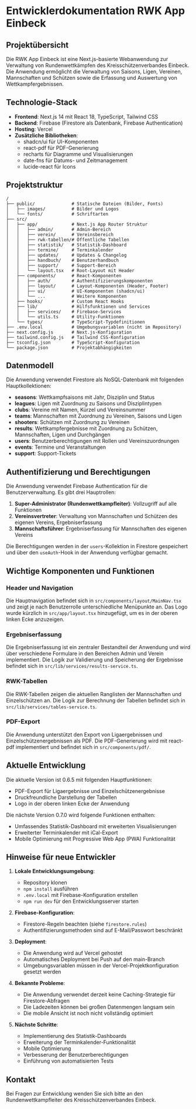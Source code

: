 # Entwicklerdokumentation RWK App Einbeck

## Projektübersicht

Die RWK App Einbeck ist eine Next.js-basierte Webanwendung zur Verwaltung von Rundenwettkämpfen des Kreisschützenverbandes Einbeck. Die Anwendung ermöglicht die Verwaltung von Saisons, Ligen, Vereinen, Mannschaften und Schützen sowie die Erfassung und Auswertung von Wettkampfergebnissen.

## Technologie-Stack

- **Frontend**: Next.js 14 mit React 18, TypeScript, Tailwind CSS
- **Backend**: Firebase (Firestore als Datenbank, Firebase Authentication)
- **Hosting**: Vercel
- **Zusätzliche Bibliotheken**:
  - shadcn/ui für UI-Komponenten
  - react-pdf für PDF-Generierung
  - recharts für Diagramme und Visualisierungen
  - date-fns für Datums- und Zeitmanagement
  - lucide-react für Icons

## Projektstruktur

```
/
├── public/              # Statische Dateien (Bilder, Fonts)
│   ├── images/          # Bilder und Logos
│   └── fonts/           # Schriftarten
├── src/
│   ├── app/             # Next.js App Router Struktur
│   │   ├── admin/       # Admin-Bereich
│   │   ├── verein/      # Vereinsbereich
│   │   ├── rwk-tabellen/# Öffentliche Tabellen
│   │   ├── statistik/   # Statistik-Dashboard
│   │   ├── termine/     # Terminkalender
│   │   ├── updates/     # Updates & Changelog
│   │   ├── handbuch/    # Benutzerhandbuch
│   │   ├── support/     # Support-Bereich
│   │   └── layout.tsx   # Root-Layout mit Header
│   ├── components/      # React-Komponenten
│   │   ├── auth/        # Authentifizierungskomponenten
│   │   ├── layout/      # Layout-Komponenten (Header, Footer)
│   │   ├── ui/          # UI-Komponenten (shadcn/ui)
│   │   └── ...          # Weitere Komponenten
│   ├── hooks/           # Custom React Hooks
│   ├── lib/             # Hilfsfunktionen und Services
│   │   ├── services/    # Firebase-Services
│   │   └── utils.ts     # Utility-Funktionen
│   └── types/           # TypeScript-Typdefinitionen
├── .env.local           # Umgebungsvariablen (nicht im Repository)
├── next.config.js       # Next.js-Konfiguration
├── tailwind.config.js   # Tailwind CSS-Konfiguration
├── tsconfig.json        # TypeScript-Konfiguration
└── package.json         # Projektabhängigkeiten
```

## Datenmodell

Die Anwendung verwendet Firestore als NoSQL-Datenbank mit folgenden Hauptkollektionen:

- **seasons**: Wettkampfsaisons mit Jahr, Disziplin und Status
- **leagues**: Ligen mit Zuordnung zu Saisons und Disziplintypen
- **clubs**: Vereine mit Namen, Kürzel und Vereinsnummer
- **teams**: Mannschaften mit Zuordnung zu Vereinen, Saisons und Ligen
- **shooters**: Schützen mit Zuordnung zu Vereinen
- **results**: Wettkampfergebnisse mit Zuordnung zu Schützen, Mannschaften, Ligen und Durchgängen
- **users**: Benutzerberechtigungen mit Rollen und Vereinszuordnungen
- **events**: Termine und Veranstaltungen
- **support**: Support-Tickets

## Authentifizierung und Berechtigungen

Die Anwendung verwendet Firebase Authentication für die Benutzerverwaltung. Es gibt drei Hauptrollen:

1. **Super-Administrator (Rundenwettkampfleiter)**: Vollzugriff auf alle Funktionen
2. **Vereinsvertreter**: Verwaltung von Mannschaften und Schützen des eigenen Vereins, Ergebniserfassung
3. **Mannschaftsführer**: Ergebniserfassung für Mannschaften des eigenen Vereins

Die Berechtigungen werden in der `users`-Kollektion in Firestore gespeichert und über den `useAuth`-Hook in der Anwendung verfügbar gemacht.

## Wichtige Komponenten und Funktionen

### Header und Navigation

Die Hauptnavigation befindet sich in `src/components/layout/MainNav.tsx` und zeigt je nach Benutzerrolle unterschiedliche Menüpunkte an. Das Logo wurde kürzlich in `src/app/layout.tsx` hinzugefügt, um es in der oberen linken Ecke anzuzeigen.

### Ergebniserfassung

Die Ergebniserfassung ist ein zentraler Bestandteil der Anwendung und wird über verschiedene Formulare in den Bereichen Admin und Verein implementiert. Die Logik zur Validierung und Speicherung der Ergebnisse befindet sich in `src/lib/services/results-service.ts`.

### RWK-Tabellen

Die RWK-Tabellen zeigen die aktuellen Ranglisten der Mannschaften und Einzelschützen an. Die Logik zur Berechnung der Tabellen befindet sich in `src/lib/services/tables-service.ts`.

### PDF-Export

Die Anwendung unterstützt den Export von Ligaergebnissen und Einzelschützenergebnissen als PDF. Die PDF-Generierung wird mit react-pdf implementiert und befindet sich in `src/components/pdf/`.

## Aktuelle Entwicklung

Die aktuelle Version ist 0.6.5 mit folgenden Hauptfunktionen:
- PDF-Export für Ligaergebnisse und Einzelschützenergebnisse
- Druckfreundliche Darstellung der Tabellen
- Logo in der oberen linken Ecke der Anwendung

Die nächste Version 0.7.0 wird folgende Funktionen enthalten:
- Umfassendes Statistik-Dashboard mit erweiterten Visualisierungen
- Erweiterter Terminkalender mit iCal-Export
- Mobile Optimierung mit Progressive Web App (PWA) Funktionalität

## Hinweise für neue Entwickler

1. **Lokale Entwicklungsumgebung**: 
   - Repository klonen
   - `npm install` ausführen
   - `.env.local` mit Firebase-Konfiguration erstellen
   - `npm run dev` für den Entwicklungsserver starten

2. **Firebase-Konfiguration**:
   - Firestore-Regeln beachten (siehe `firestore.rules`)
   - Authentifizierungsmethoden sind auf E-Mail/Passwort beschränkt

3. **Deployment**:
   - Die Anwendung wird auf Vercel gehostet
   - Automatisches Deployment bei Push auf den main-Branch
   - Umgebungsvariablen müssen in der Vercel-Projektkonfiguration gesetzt werden

4. **Bekannte Probleme**:
   - Die Anwendung verwendet derzeit keine Caching-Strategie für Firestore-Abfragen
   - Die Ladezeiten können bei großen Datenmengen langsam sein
   - Die mobile Ansicht ist noch nicht vollständig optimiert

5. **Nächste Schritte**:
   - Implementierung des Statistik-Dashboards
   - Erweiterung der Terminkalender-Funktionalität
   - Mobile Optimierung
   - Verbesserung der Benutzerberechtigungen
   - Einführung von automatisierten Tests

## Kontakt

Bei Fragen zur Entwicklung wenden Sie sich bitte an den Rundenwettkampfleiter des Kreisschützenverbandes Einbeck.